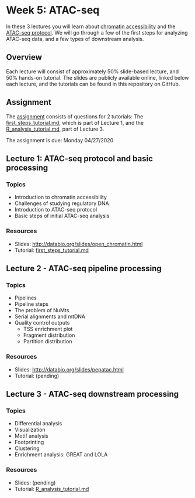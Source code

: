 # Week 5: ATAC-seq

In these 3 lectures you will learn about [chromatin accessibility](https://en.wikipedia.org/wiki/Epigenomics#Chromatin_accessibility_assays) and the [ATAC-seq protocol](https://en.wikipedia.org/wiki/ATAC-seq). We will go through a few of the first steps for analyzing ATAC-seq data, and a few types of downstream analysis.

## Overview

Each lecture will consist of approximately 50% slide-based lecture, and 50% hands-on tutorial. The slides are publicly available online, linked below each lecture, and the tutorials can be found in this repository on GitHub.

## Assignment

The [assignment](assignment.md) consists of questions for 2 tutorials: The [first_steps_tutorial.md](first_steps_tutorial.md), which is part of Lecture 1, and the [R_analysis_tutorial.md](R_analysis_tutorial.md), part of Lecture 3.

The assignment is due: Monday 04/27/2020

## Lecture 1: ATAC-seq protocol and basic processing

### Topics
- Introduction to chromatin accessibility
- Challenges of studying regulatory DNA
- Introduction to ATAC-seq protocol
- Basic steps of initial ATAC-seq analysis

### Resources
- Slides: http://databio.org/slides/open_chromatin.html
- Tutorial: [first_steps_tutorial.md](first_steps_tutorial.md)

## Lecture 2 - ATAC-seq pipeline processing

### Topics
- Pipelines
- Pipeline steps
- The problem of NuMts
- Serial alignments and mtDNA
- Quality control outputs
	- TSS enrichment plot
	- Fragment distribution
	- Partition distribution

### Resources
- Slides: http://databio.org/slides/pepatac.html
- Tutorial: (pending)

## Lecture 3 - ATAC-seq downstream processing

### Topics
- Differential analysis
- Visualization
- Motif analysis
- Footprinting
- Clustering
- Enrichment analysis: GREAT and LOLA

### Resources
- Slides: (pending)
- Tutorial: [R_analysis_tutorial.md](R_analysis_tutorial.md)
